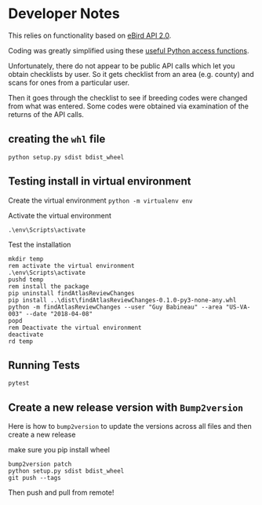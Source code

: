 # Developer Notes

This relies on functionality based on [eBird API 2.0](https://documenter.getpostman.com/view/664302/S1ENwy59?version=latest).

Coding was greatly simplified using these [useful Python access functions](https://github.com/ProjectBabbler/ebird-api).

Unfortunately, there do not appear to be public API calls which let you obtain checklists by user. So it gets checklist from an area (e.g. county) and scans for ones from a particular user.

Then it goes through the checklist to see if breeding codes were changed from what was entered. Some codes were obtained via examination of the returns of the API calls.

## creating the `whl` file

`python setup.py sdist bdist_wheel`

## Testing install in virtual environment

Create the virtual environment
`python -m virtualenv env`

Activate the virtual environment

`.\env\Scripts\activate`

Test the installation

```batch
mkdir temp
rem activate the virtual environment
.\env\Scripts\activate
pushd temp
rem install the package
pip uninstall findAtlasReviewChanges
pip install ..\dist\findAtlasReviewChanges-0.1.0-py3-none-any.whl
python -m findAtlasReviewChanges --user "Guy Babineau" --area "US-VA-003" --date "2018-04-08"
popd
rem Deactivate the virtual environment
deactivate
rd temp
```

## Running Tests

`pytest`

## Create a new release version with `Bump2version`

Here is how to `bump2version` to update the versions across all files and then create a new release

make sure you pip install wheel

```batch
bump2version patch
python setup.py sdist bdist_wheel
git push --tags
```

Then push and pull from remote!
